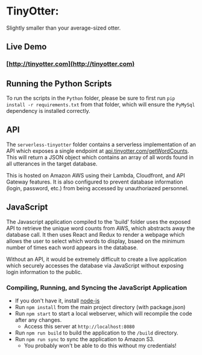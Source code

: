 # TinyOtter: 
Slightly smaller than your average-sized otter.

## Live Demo
### [http://tinyotter.com](http://tinyotter.com)

## Running the Python Scripts

To run the scripts in the `Python` folder, please be sure to first run `pip install -r requirements.txt` from that folder, which will ensure the `PyMySql` dependency is installed correctly.

## API

The `serverless-tinyotter` folder contains a serverless implementation of an API which exposes a single endpoint at [api.tinyotter.com/getWordCounts](http://api.tinyotter.com/getWordCounts).
This will return a JSON object which contains an array of all words found in all utterances in the target database.

This is hosted on Amazon AWS using their Lambda, Cloudfront, and API Gateway features. It is also configured to prevent database information (login, password, etc.) from being accessed by unauthoriazed personnel.

## JavaScript

The Javascript application compiled to the 'build' folder uses the exposed API to retrieve the unique word counts from AWS, which abstracts away the database call. 
It then uses React and Redux to render a webpage which allows the user to select which words to display, bsaed on the minimum number of times each word appears in the database.

Without an API, it would be extremely difficult to create a live application which securely accesses the database via JavaScript without exposing login information to the public.

### Compiling, Running, and Syncing the JavaScript Application

   * If you don't have it, install [node-js](https://nodejs.org/en/)
   * Run `npm install` from the main project directory (with package.json)
   * Run `npm start` to start a local webserver, which will recompile the code after any changes. 
      * Access this server at `http://localhost:8080`
   * Run `npm run build` to build the application to the `/build` directory.
   * Run `npm run sync` to sync the application to Amazon S3. 
      * You probably won't be able to do this without my credentials!





